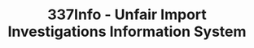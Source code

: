 ---
bigquery: https://console.cloud.google.com/bigquery?p=patents-public-data&d=usitc_investigations&page=dataset&project=sheets-management-319211
citation: US International Trade Commission 337Info Unfair Import Investigations Information
  System
contributors: US International Trade Comission
cost: None
description: US International Trade Commission 337Info Unfair Import Investigations
  Information System contains data on investigations done under Section 337. Section
  337 declares the infringement of certain statutory intellectual property rights
  and other forms of unfair competition in import trade to be unlawful practices.
  Most Section 337 investigations involve allegations of patent or registered trademark
  infringement.
documentation: FAQ and tutorial available on the site
last_edit: Mon, 04 Apr 2022 19:10:40 GMT
location: https://pubapps2.usitc.gov/337external/
maintained_by: US International Trade Comission
schema_fields: '[''investigationTermDate'', ''dateCreated'', ''reportingRequirements'',
  ''aljAssigned'', ''finalIdOnViolationDue'', ''copyrightNumbers'', ''cafcAppeals'',
  ''scheduledEndDateEvidHear'', ''dateComplaintFiled'', ''teoIdIssueDate'', ''internalRemand'',
  ''issueDateOtherNonFinal'', ''dateOfPublicationFrNotice'', ''actualStartDateEvidHear'',
  ''ouiiParticipation'', ''currentStatus'', ''startDateMarkmanHearing'', ''actualEndDateEvidHear'',
  ''title'', ''endDateMarkmanHearing'', ''teoReliefGranted'', ''markmanHearing'',
  ''investigationType'', ''scheduledStartDateEvidHear'', ''targetDate'', ''respondent'',
  ''htsNumbers'', ''ouiiAttorney'', ''complainant'', ''teoIdDueDate'', ''docketNo'',
  ''id'', ''lastUpdated'', ''teoProceedingInvolved'', ''patentNumber'', ''publication_number'',
  ''finalIdOnViolationIssue'', ''investigationNo'', ''currentActiveALJ'', ''gcAttorney'',
  ''finalDetViolation'', ''patentNumbers'', ''invUnfairAct'', ''finalDetNoViolation'',
  ''trademarkNumbers'']'
shortname: unfair_import_investigations
tags:
- import
- legal
- trade
timeframe: 2008-2021 (prior to 2008 downloadable as a JSON file)
title: 337Info - Unfair Import Investigations Information System
uuid: 2721f5ec-e599-4890-9265-9706719fc71e
---